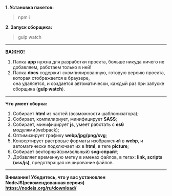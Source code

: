 **1. Установка пакетов:**

> npm i

**2. Запуск сборщика:**

> gulp watch

---

**ВАЖНО!**

1. Папка **app** нужна для разработки проекта, больше никуда ничего не добавляем, работаем только в ней!
2. Папка **docs** содержит скомпилированную, готовую версию проекта, которая отображается в браузере,  
   она удаляется, и создается автоматически, каждый раз при запуске сборщика (**gulp watch**).

---

**Что умеет сборка:**

1. Собирает **html** из частей (возможности шаблонизатора);
2. Собирает, компилириует, минифицирует **SASS**;
3. Собирает, минифицирует **js**, умеет работать с **es6** модулями(webpack);
4. Оптимизирует графику **webp/jpg/png/svg**;
5. Конвертирует растровые форматы изображений в **webp**, и автоматически подключает их в **html**, в теге **picture**;
6. Собирает векторный(символьный) **svg-спрайт**;
7. Добавляет временную метку в именах файлов, в тегах: **link, scripts (css/js)**, предотвращая кеширование файлов.

---

**Внимание! Убедитесь, что у вас установлен NodeJS(рекомендованная версия)**  
**https://nodejs.org/ru/download/**
